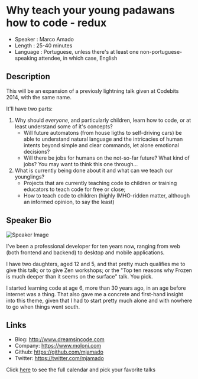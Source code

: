 Why teach your young padawans how to code - redux
=================================================

* Speaker   : Marco Amado
* Length    : 25-40 minutes
* Language  : Portuguese, unless there's at least one non-portuguese-speaking attendee, in which case, English

Description
-----------

This will be an expansion of a previosly lightning talk given at Codebits 2014, with the same name.

It'll have two parts:

1. Why should *everyone*, and particularly children, learn how to code, or at least understand some of it's concepts?
    * Will future automatons (from house ligths to self-driving cars) be able to understand natural language and the intricacies of human intents beyond simple and clear commands, let alone emotional decisions?
    * Will there be jobs for humans on the not-so-far future? What kind of jobs? You may want to think this one through...
2. What is currently being done about it and what can we teach our younglings?
    * Projects that are currently teaching code to children or training educators to teach code for free or close;
    * How to teach code to children (highly IMHO-ridden matter, although an informed opinion, to say the least)


Speaker Bio
-----------

![Speaker Image](https://avatars2.githubusercontent.com/u/1004528?v=3&s=400)

I've been a professional developer for ten years now, ranging from web (both frontend and backend) to desktop and mobile applications.

I have two daughters, aged 12 and 5, and that pretty much qualifies me to give this talk; or to give Zen workshops; or the "Top ten reasons why Frozen is much deeper than it seems on the surface" talk. You pick.

I started learning code at age 6, more than 30 years ago, in an age before internet was a thing. That also gave me a concrete and first-hand insight into this theme, given that I had to start pretty much alone and with nowhere to go when things went south.

Links
-----

* Blog: http://www.dreamsincode.com
* Company: https://www.moloni.com
* Github: https://github.com/mjamado
* Twitter: https://twitter.com/mjamado

Click [here][1] to see the full calendar and pick your favorite talks

[1]: https://pixels.camp/schedule/
